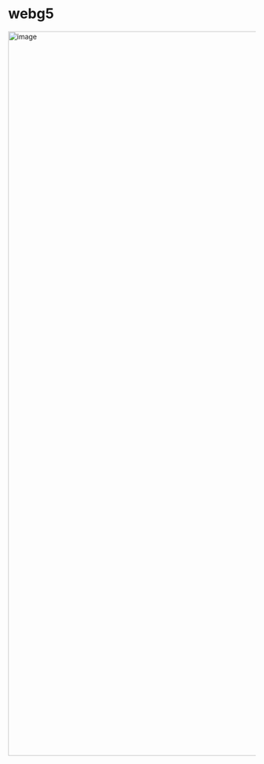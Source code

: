 # webg5

<img width="1470" alt="image" src="https://github.com/ElMamouneBenmassaoud/AnnualProgramStudent/assets/101842968/ac387deb-589b-48d9-852a-8edf88f54628">


 
